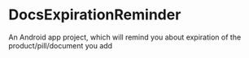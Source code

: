 # DocsExpirationReminder

An Android app project, which will remind you about expiration of the product/pill/document you add
